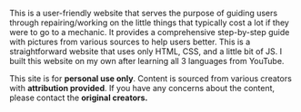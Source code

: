 This is a user-friendly website that serves the purpose of guiding users through repairing/working on the little things that typically cost a lot if they were to go to a mechanic. 
It provides a comprehensive step-by-step guide with pictures from various sources to help users better. This is a straightforward website that uses only HTML, CSS, and a little bit of JS. 
I built this website on my own after learning all 3 languages from YouTube.



This site is for **personal use only**. Content is sourced from various creators with **attribution provided**. If you have any concerns about the content, please contact the **original creators.**
